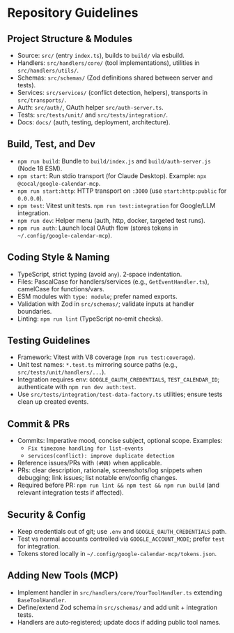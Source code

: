 # Repository Guidelines

## Project Structure & Modules
- Source: `src/` (entry `index.ts`), builds to `build/` via esbuild.
- Handlers: `src/handlers/core/` (tool implementations), utilities in `src/handlers/utils/`.
- Schemas: `src/schemas/` (Zod definitions shared between server and tests).
- Services: `src/services/` (conflict detection, helpers), transports in `src/transports/`.
- Auth: `src/auth/`, OAuth helper `src/auth-server.ts`.
- Tests: `src/tests/unit/` and `src/tests/integration/`.
- Docs: `docs/` (auth, testing, deployment, architecture).

## Build, Test, and Dev
- `npm run build`: Bundle to `build/index.js` and `build/auth-server.js` (Node 18 ESM).
- `npm start`: Run stdio transport (for Claude Desktop). Example: `npx @cocal/google-calendar-mcp`.
- `npm run start:http`: HTTP transport on `:3000` (use `start:http:public` for `0.0.0.0`).
- `npm test`: Vitest unit tests. `npm run test:integration` for Google/LLM integration.
- `npm run dev`: Helper menu (auth, http, docker, targeted test runs).
- `npm run auth`: Launch local OAuth flow (stores tokens in `~/.config/google-calendar-mcp`).

## Coding Style & Naming
- TypeScript, strict typing (avoid `any`). 2‑space indentation.
- Files: PascalCase for handlers/services (e.g., `GetEventHandler.ts`), camelCase for functions/vars.
- ESM modules with `type: module`; prefer named exports.
- Validation with Zod in `src/schemas/`; validate inputs at handler boundaries.
- Linting: `npm run lint` (TypeScript no‑emit checks).

## Testing Guidelines
- Framework: Vitest with V8 coverage (`npm run test:coverage`).
- Unit test names: `*.test.ts` mirroring source paths (e.g., `src/tests/unit/handlers/...`).
- Integration requires env: `GOOGLE_OAUTH_CREDENTIALS`, `TEST_CALENDAR_ID`; authenticate with `npm run dev auth:test`.
- Use `src/tests/integration/test-data-factory.ts` utilities; ensure tests clean up created events.

## Commit & PRs
- Commits: Imperative mood, concise subject, optional scope. Examples:
  - `Fix timezone handling for list-events`
  - `services(conflict): improve duplicate detection`
- Reference issues/PRs with `(#NN)` when applicable.
- PRs: clear description, rationale, screenshots/log snippets when debugging; link issues; list notable env/config changes.
- Required before PR: `npm run lint && npm test && npm run build` (and relevant integration tests if affected).

## Security & Config
- Keep credentials out of git; use `.env` and `GOOGLE_OAUTH_CREDENTIALS` path.
- Test vs normal accounts controlled via `GOOGLE_ACCOUNT_MODE`; prefer `test` for integration.
- Tokens stored locally in `~/.config/google-calendar-mcp/tokens.json`.

## Adding New Tools (MCP)
- Implement handler in `src/handlers/core/YourToolHandler.ts` extending `BaseToolHandler`.
- Define/extend Zod schema in `src/schemas/` and add unit + integration tests.
- Handlers are auto‑registered; update docs if adding public tool names.


